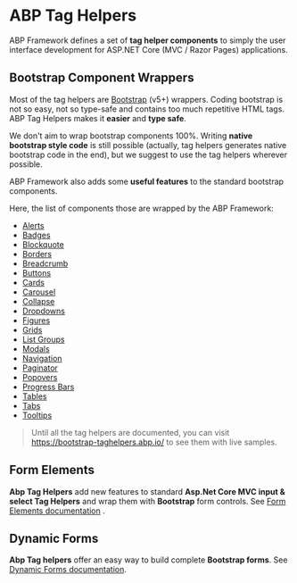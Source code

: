 # ABP Tag Helpers

ABP Framework defines a set of **tag helper components** to simply the user interface development for ASP.NET Core (MVC / Razor Pages) applications.

## Bootstrap Component Wrappers

Most of the tag helpers are [Bootstrap](https://getbootstrap.com/) (v5+) wrappers. Coding bootstrap is not so easy, not so type-safe and contains too much repetitive HTML tags. ABP Tag Helpers makes it **easier** and **type safe**.

We don't aim to wrap bootstrap components 100%. Writing **native bootstrap style code** is still possible (actually, tag helpers generates native bootstrap code in the end), but we suggest to use the tag helpers wherever possible.

ABP Framework also adds some **useful features** to the standard bootstrap components.

Here, the list of components those are wrapped by the ABP Framework:

* [Alerts](alerts.md)
* [Badges](badges.md)
* [Blockquote](blockquote.md)
* [Borders](borders.md)
* [Breadcrumb](breadcrumbs.md)
* [Buttons](buttons.md)
* [Cards](cards.md)
* [Carousel](carousel.md)
* [Collapse](collapse.md)
* [Dropdowns](dropdowns.md)
* [Figures](figure.md)
* [Grids](grids.md)
* [List Groups](list-groups.md)
* [Modals](modals.md)
* [Navigation](navs.md)
* [Paginator](paginator.md)
* [Popovers](popovers.md)
* [Progress Bars](progress-bars.md)
* [Tables](tables.md)
* [Tabs](tabs.md)
* [Tooltips](tooltips.md)

> Until all the tag helpers are documented, you can visit https://bootstrap-taghelpers.abp.io/ to see them with live samples.

## Form Elements

**Abp Tag Helpers** add new features to standard **Asp.Net Core MVC input & select Tag Helpers** and wrap them with **Bootstrap** form controls. See [Form Elements documentation](form-elements.md) .

## Dynamic Forms

**Abp Tag helpers** offer an easy way to build complete **Bootstrap forms**. See [Dynamic Forms documentation](dynamic-forms.md).
